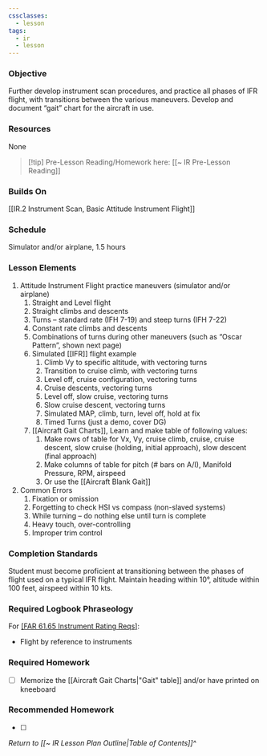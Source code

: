 ```yaml
---
cssclasses:
  - lesson
tags:
  - ir
  - lesson
---
```

### Objective
Further develop instrument scan procedures, and practice all phases of IFR flight, with transitions between the various maneuvers. Develop and document “gait” chart for the aircraft in use. 

### Resources
None

> [!tip] Pre-Lesson Reading/Homework here: [[~ IR Pre-Lesson Reading]]

### Builds On
[[IR.2 Instrument Scan, Basic Attitude Instrument Flight]]

### Schedule
Simulator and/or airplane, 1.5 hours 

### Lesson Elements
1. Attitude Instrument Flight practice maneuvers (simulator and/or airplane)
	1. Straight and Level flight
	2. Straight climbs and descents 
	3. Turns – standard rate (IFH 7-19) and steep turns (IFH 7-22) 
	4. Constant rate climbs and descents 
	5. Combinations of turns during other maneuvers (such as “Oscar Pattern”, shown next page) 
	6. Simulated [[IFR]] flight example 
		1. Climb Vy to specific altitude, with vectoring turns 
		2. Transition to cruise climb, with vectoring turns 
		3. Level off, cruise configuration, vectoring turns 
		4. Cruise descents, vectoring turns 
		5. Level off, slow cruise, vectoring turns 
		6. Slow cruise descent, vectoring turns 
		7. Simulated MAP, climb, turn, level off, hold at fix 
		8. Timed Turns (just a demo, cover DG)
	7. [[Aircraft Gait Charts]], Learn and make table of following values: 
		1. Make rows of table for Vx, Vy, cruise climb, cruise, cruise descent, slow cruise (holding, initial approach), slow descent (final approach)
		2. Make columns of table for pitch (# bars on A/I), Manifold Pressure, RPM, airspeed 
		3. Or use the [[Aircraft Blank Gait]]
2. Common Errors
	1. Fixation or omission
	2. Forgetting to check HSI vs compass (non-slaved systems) 
	3. While turning – do nothing else until turn is complete 
	4. Heavy touch, over-controlling
	5. Improper trim control

### Completion Standards
Student must become proficient at transitioning between the phases of flight used on a typical IFR flight. Maintain heading within 10°, altitude within 100 feet, airspeed within 10 kts.

### Required Logbook Phraseology
For [[FAR 61.65 Instrument Rating Reqs]](c):
- Flight by reference to instruments

### Required Homework
- [ ] Memorize the [[Aircraft Gait Charts|"Gait" table]] and/or have printed on kneeboard

### Recommended Homework
- [ ] 

*Return to [[~ IR Lesson Plan Outline|Table of Contents]]^*